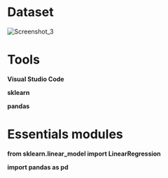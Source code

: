 # Dataset 
![Screenshot_3](https://user-images.githubusercontent.com/64541739/162432386-530bb57e-af17-48be-8007-66055d9f4118.png)

# Tools

**Visual Studio Code**

**sklearn**

**pandas**

# Essentials modules

**from sklearn.linear_model import LinearRegression**

**import pandas as pd**
